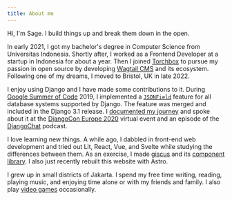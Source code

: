 ```yaml
---
title: About me
---
```


Hi, I'm Sage. I build things up and break them down in the open.

In early 2021, I got my bachelor's degree in Computer Science from Universitas
Indonesia. Shortly after, I worked as a Frontend Developer at a startup in
Indonesia for about a year. Then I joined [Torchbox][torchbox] to pursue my
passion in open source by developing [Wagtail CMS][wagtail] and its ecosystem.
Following one of my dreams, I moved to Bristol, UK in late 2022.

I enjoy using Django and I have made some contributions to it. During [Google
Summer of Code][gsoc] 2019, I implemented a [`JSONField`][jsonfield] feature
for all database systems supported by Django. The feature was merged and
included in the Django 3.1 release. I [documented my journey][documented] and
spoke about it at the [DjangoCon Europe 2020][djceu2020] virtual event and an
episode of the [DjangoChat][djangochat] podcast.

I love learning new things. A while ago, I dabbled in front-end web development
and tried out Lit, React, Vue, and Svelte while studying the differences
between them. As an exercise, I made [giscus][giscus] and its
[component library][giscus-component]. I also just recently rebuilt this
website with Astro.

I grew up in small districts of Jakarta. I spend my free time writing, reading,
playing music, and enjoying time alone or with my friends and family. I also
play [video games][steam] occasionally.

[torchbox]: https://torchbox.com
[wagtail]: https://wagtail.org
[gsoc]: https://g.co/gsoc
[jsonfield]: https://docs.djangoproject.com/en/3.1/releases/3.1/#jsonfield-for-all-supported-database-backends
[documented]: /gsoc
[djceu2020]: https://www.youtube.com/watch?v=o9Zb1RmS8vk&list=PLY_che_OEsX3Bvg0X8cCgz2Xo7ONwuenz&index=18
[djangochat]: https://djangochat.com/episodes/google-summer-of-code-sage-abdullah
[giscus]: https://giscus.app
[giscus-component]: https://github.com/giscus/giscus-component
[steam]: https://steamcommunity.com/id/laymonage
